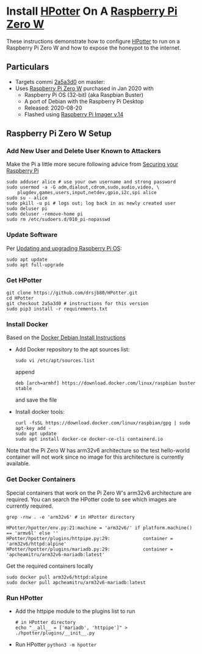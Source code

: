 # Install [HPotter](https://github.com/drsjb80/HPotter) On A [Raspberry Pi Zero W](https://www.raspberrypi.org/products/raspberry-pi-zero-w)

These instructions demonstrate how to configure [HPotter](https://github.com/drsjb80/HPotter) to run on a Raspberry Pi Zero W and how to expose the honeypot to the internet.

## Particulars

- Targets commi [2a5a3d0](https://github.com/drsjb80/HPotter/tree/2a5a3d014c33da3fb024febc46617d08d307fb60) on master: 
- Uses [Raspberry Pi Zero W](https://www.raspberrypi.org/products/raspberry-pi-zero-w) purchased in Jan 2020 with
    - Raspberry Pi OS (32-bit) (aka Raspbian Buster)
    - A port of Debian with the Raspberry Pi Desktop 
    - Released: 2020-08-20
    - Flashed using [Raspberry Pi Imager v.14](https://www.raspberrypi.org/software/)

## Raspberry Pi Zero W Setup

### Add New User and Delete User Known to Attackers

Make the Pi a little more secure following advice from [Securing your Raspberry Pi](https://www.raspberrypi.org/documentation/configuration/security.md)

    sudo adduser alice # use your own username and strong password
    sudo usermod -a -G adm,dialout,cdrom,sudo,audio,video, \
        plugdev,games,users,input,netdev,gpio,i2c,spi alice
    sudo su - alice
    sudo pkill -u pi # logs out; log back in as newly created user
    sudo deluser pi
    sudo deluser -remove-home pi
    sudo rm /etc/sudoers.d/010_pi-nopasswd

### Update Software

Per [Updating and upgrading Raspberry Pi OS](https://www.raspberrypi.org/documentation/raspbian/updating.md):

    sudo apt update
    sudo apt full-upgrade

### Get HPotter

    git clone https://github.com/drsjb80/HPotter.git
    cd HPotter
    git checkout 2a5a3d0 # instructions for this version
    sudo pip3 install -r requirements.txt

### Install Docker
Based on the [Docker Debian Install Instructions](https://docs.docker.com/engine/install/debian/)

- Add Docker repository to the apt sources list:

    `sudo vi /etc/apt/sources.list`
    
    append

    `deb [arch=armhf] https://download.docker.com/linux/raspbian buster stable`

    and save the file
- Install docker tools:

    ```
    curl -fsSL https://download.docker.com/linux/raspbian/gpg | sudo apt-key add -
    sudo apt update
    sudo apt install docker-ce docker-ce-cli containerd.io
    ```

Note that the Pi Zero W has arm32v6 architecture so the test hello-world container will not work since no image for this architecture is currently available.

### Get Docker Containers

Special containers that work on the Pi Zero W's arm32v6 architecture are required. You can search the HPotter code to see which images are currently required.

```
grep -rnw . -e 'arm32v6' # in HPotter directory

HPotter/hpotter/env.py:21:machine = 'arm32v6/' if platform.machine() == 'armv6l' else ''
HPotter/hpotter/plugins/httpipe.py:29:            container = 'arm32v6/httpd:alpine'
HPotter/hpotter/plugins/mariadb.py:29:            container = 'apcheamitru/arm32v6-mariadb:latest'
```

Get the required containers locally
```
sudo docker pull arm32v6/httpd:alpine
sudo docker pull apcheamitru/arm32v6-mariadb:latest
```

### Run HPotter
- Add the httpipe module to the plugins list to run
  ```
  # in HPotter directory
  echo "__all__ = ['mariadb', 'httpipe']" > ./hpotter/plugins/__init__.py
  ```

- Run HPotter
  `python3 -m hpotter`